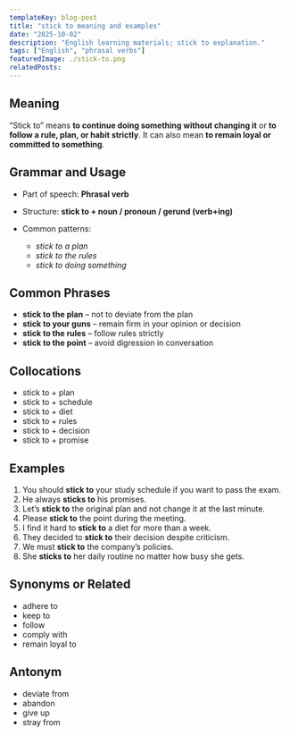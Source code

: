 ```yaml
---
templateKey: blog-post
title: "stick to meaning and examples"
date: "2025-10-02"
description: "English learning materials; stick to explanation."
tags: ["English", "phrasal verbs"]
featuredImage: ./stick-to.png
relatedPosts:
---
```


## Meaning

“Stick to” means **to continue doing something without changing it** or **to follow a rule, plan, or habit strictly**. It can also mean **to remain loyal or committed to something**.

## Grammar and Usage

- Part of speech: **Phrasal verb**
- Structure: **stick to + noun / pronoun / gerund (verb+ing)**
- Common patterns:

  - _stick to a plan_
  - _stick to the rules_
  - _stick to doing something_

## Common Phrases

- **stick to the plan** – not to deviate from the plan
- **stick to your guns** – remain firm in your opinion or decision
- **stick to the rules** – follow rules strictly
- **stick to the point** – avoid digression in conversation

## Collocations

- stick to + plan
- stick to + schedule
- stick to + diet
- stick to + rules
- stick to + decision
- stick to + promise

## Examples

1. You should **stick to** your study schedule if you want to pass the exam.
2. He always **sticks to** his promises.
3. Let’s **stick to** the original plan and not change it at the last minute.
4. Please **stick to** the point during the meeting.
5. I find it hard to **stick to** a diet for more than a week.
6. They decided to **stick to** their decision despite criticism.
7. We must **stick to** the company’s policies.
8. She **sticks to** her daily routine no matter how busy she gets.

## Synonyms or Related

- adhere to
- keep to
- follow
- comply with
- remain loyal to

## Antonym

- deviate from
- abandon
- give up
- stray from
